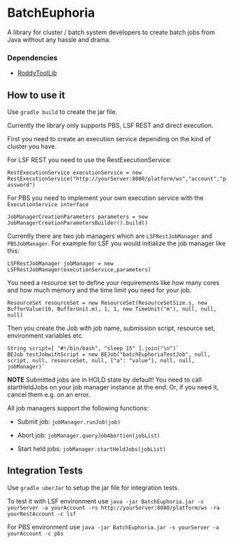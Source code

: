 # BatchEuphoria
A library for cluster / batch system developers to create batch jobs from Java without any hassle and drama.

### Dependencies
* [RoddyToolLib](https://github.com/eilslabs/RoddyToolLib)

## How to use it
Use `gradle build` to create the jar file.

Currently the library only supports PBS, LSF REST and direct execution.

First you need to create an execution service depending on the kind of cluster you have.

For LSF REST you need to use the RestExecutionService:

`RestExecutionService executionService = new RestExecutionService("http://yourServer:8080/platform/ws","account","password")`

For PBS you need to implement your own execution service with the `ExecutionService interface`

`JobManagerCreationParameters parameters = new JobManagerCreationParametersBuilder().build()`

Currently there are two job managers which are `LSFRestJobManager` and `PBSJobManager`.
For example for LSF you would initialize the job manager like this:

`LSFRestJobManager jobManager = new LSFRestJobManager(executionService,parameters)`

You need a resource set to define your requirements like how many cores and how much memory and the time limit you need for your job. 

`ResourceSet resourceSet = new ResourceSet(ResourceSetSize.s, new BufferValue(10, BufferUnit.m), 1, 1, new TimeUnit("m"), null, null, null)`

Then you create the Job with job name, submission script, resource set, environment variables etc.

```
String script=[ "#!/bin/bash", "sleep 15" ].join("\n")`
BEJob testJobwithScript = new BEJob("batchEuphoriaTestJob", null, script, null, resourceSet, null, ["a": "value"], null, null, jobManager)`
```

**NOTE** Submitted jobs are in HOLD state by default! You need to call startHeldJobs on your job manager instance at the end. Or, if you need it, cancel them e.g. on an error.


All job managers support the following functions:

- Submit job: `jobManager.runJob(job)`

- Abort job: `jobManager.queryJobAbortion(jobList)`

- Start held jobs: `jobManager.startHeldJobs(jobList)`




## Integration Tests
Use `gradle uberJar` to setup the jar file for integration tests.

To test it with LSF environment use `java -jar BatchEuphoria.jar -s yourServer -a yourAccount -rs http://yourServer:8080/platform/ws -ra yourRestAccount -c lsf`

For PBS environment use `java -jar BatchEuphoria.jar -s yourServer -a yourAccount -c pbs`
